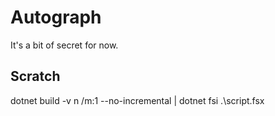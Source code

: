 # Autograph

It's a bit of secret for now.

## Scratch

dotnet build -v n /m:1 --no-incremental  | dotnet fsi .\script.fsx